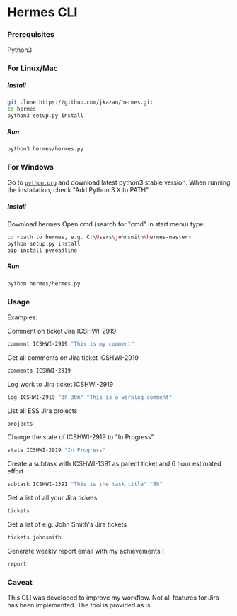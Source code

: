 # Hermes CLI

### Prerequisites
Python3



### For Linux/Mac

##### Install
```sh
git clone https://github.com/jkazan/hermes.git
cd hermes
python3 setup.py install
```

##### Run
```sh
python3 hermes/hermes.py
```



### For Windows
Go to [`python.org`](https://docs.python.org/downloads/windows) and download latest python3 stable version. When running the installation, check "Add Python 3.X to PATH".

##### Install
Download hermes
Open cmd (search for "cmd" in start menu)
type:
```sh
cd <path to hermes, e.g. C:\Users\johnsmith\hermes-master>
python setup.py install
pip install pyreadline
```

##### Run
```sh
python hermes/hermes.py
```


### Usage
Examples:

Comment on ticket Jira ICSHWI-2919
```sh
comment ICSHWI-2919 "This is my comment"
```

Get all comments on Jira ticket ICSHWI-2919
```sh
comments ICSHWI-2919
```

Log work to Jira ticket ICSHWI-2919
```sh
log ICSHWI-2919 "3h 30m" "This is a worklog comment"
```

List all ESS Jira projects
```sh
projects
```

Change the state of ICSHWI-2919 to "In Progress"
```sh
state ICSHWI-2919 "In Progress"
```

Create a subtask with ICSHWI-1391 as parent ticket and 6 hour estimated effort
```sh
subtask ICSHWI-1391 "This is the task title" "6h"
```

Get a list of all your Jira tickets
```sh
tickets
```

Get a list of e.g. John Smith's Jira tickets
```sh
tickets johnsmith
```

Generate weekly report email with my achievements (
```sh
report
```

### Caveat

This CLI was developed to improve my workflow. Not all features for Jira has been implemented. The tool is provided as is.